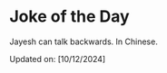# Joke of the Day

<!-- #joke -->
Jayesh can talk backwards. In Chinese.

Updated on: [10/12/2024]
<!-- #jokeEnd -->